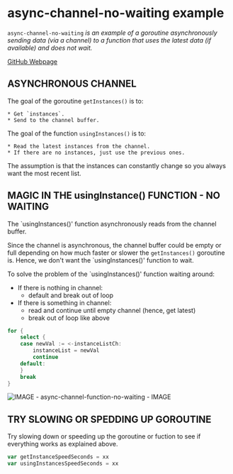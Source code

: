 # async-channel-no-waiting example

`async-channel-no-waiting`  _is an example of
a goroutine asynchronously sending data (via a channel)
to a function that uses the latest data (if available) and does not wait._

[GitHub Webpage](https://jeffdecola.github.io/my-go-examples/)

## ASYNCHRONOUS CHANNEL

The goal of the goroutine `getInstances()` is to:

    * Get `instances`.
    * Send to the channel buffer.

The goal of the function `usingInstances()` is to:

    * Read the latest instances from the channel.
    * If there are no instances, just use the previous ones.

The assumption is that the instances can constantly
change so you always want the most recent list.

## MAGIC IN THE usingInstance() FUNCTION - NO WAITING

The `usingInstances()' function asynchronously reads from the channel buffer.

Since the channel is asynchronous, the channel buffer could be empty or full
depending on how much faster or slower the `getInstances()` goroutine is.
Hence, we don't want the `usingInstances()' function to wait.

To solve the problem of the `usingInstances()' function waiting around:

* If there is nothing in channel:
  * default and break out of loop
* If there is something in channel:
  * read and continue until empty channel (hence, get latest)
  * break out of loop like above

```go
for {
    select {
    case newVal := <-instanceListCh:
        instanceList = newVal
        continue
    default:
    }
    break
}
```

![IMAGE - async-channel-function-no-waiting - IMAGE](../../pics/my-go-examples-async-channel-function-no-waiting.jpg)

## TRY SLOWING OR SPEDDING UP GOROUTINE

Try slowing down or speeding up the goroutine or fuction
to see if everything works as explained above.

```go
var getInstanceSpeedSeconds = xx
var usingInstancesSpeedSeconds = xx
```
